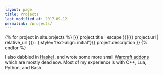 ```yaml
---
layout: page
title: Projects
last_modified_at: 2017-09-12
permalink: /projects/
---
```


<!-- Write something here? -->

{% for project in site.projects %}
[{{ project.title | escape }}]({{ project.url | relative_url }})
: {:style="text-align: initial"}{{ project.description }}
{% endfor %}

I also dabbled in [Haskell][haskell-experiments], and wrote some more small [Warcraft
addons][curse] which are mostly dead now.  Most of my experience is with C++, Lua, Python,
and Bash.

<!--
For a C++ class in university, I wrote a crude, interactive [ecosystem
simulation][flutterrust] with an infinite, procedurally generated map.
-->

[curse]: https://mods.curse.com/members/meribold/projects
[curseforge]: https://wow.curseforge.com/members/meribold/projects
[haskell-experiments]: https://github.com/meribold/haskell-experiments
[flutterrust]: https://github.com/meribold/flutterrust

<!-- vim: set tw=90 sts=-1 sw=4 et spell: -->
